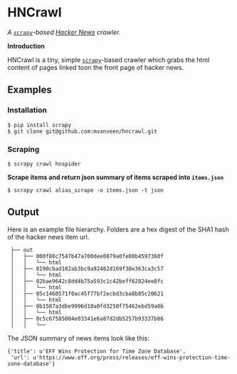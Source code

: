 HNCrawl
=======

*A [`scrapy`][scrapy]-based [Hacker News][hn] crawler.*

**Introduction**

HNCrawl is a tiny, simple [`scrapy`][scrapy]-based crawler which grabs the html 
content of pages linked toon the front page of hacker news.

## Examples

### Installation

    $ pip install scrapy
    $ git clone git@github.com:mvanveen/hncrawl.git
    
### Scraping

    $ scrapy crawl hnspider

**Scrape items and return json summary of items scraped into `items.json`**

    $ scrapy crawl alias_scrape -o items.json -t json
    
## Output

Here is an example file hierarchy.  Folders are a hex digest
of the SHA1 hash of the hacker news item url.


     ├── out
     │   ├── 000f86c7547b47a700dee0879a0fe08b4597360f
     │   │   └── html
     │   ├── 0190cbad182ab3bc9a92482d169f38e363ca3c57
     │   │   └── html
     │   ├── 02bae9642c8dd4b75a593c1c42beff62824ee8fc
     │   │   └── html
     │   ├── 05c1460571f0ac45f77bf2ecbd3cba8b85c20621
     │   │   └── html
     │   ├── 0b1587a3dbe9996d10a0fd3250f75462ebd59a0b
     │   │   └── html
     │   ├── 0c5c67585004e03341e6a87d2db5257b93337b86
     │   │   └── 

The JSON summary of news items look like this:

	{'title': u'EFF Wins Protection for Time Zone Database',
	 'url': u'https://www.eff.org/press/releases/eff-wins-protection-time-zone-database'}


[hn]: http://news.ycombinator.com
[scrapy]: http://scrapy.org/
